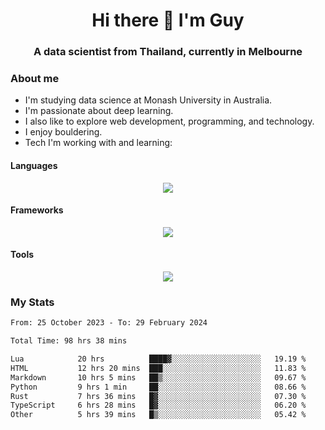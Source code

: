 <h1 align="center">Hi there 👋 I'm Guy</h1>
<h3 align="center">A data scientist from Thailand, currently in Melbourne</h3>

### About me

- I'm studying data science at Monash University in Australia.
- I'm passionate about deep learning.
- I also like to explore web development, programming, and technology.
- I enjoy bouldering.
- Tech I'm working with and learning:

#### Languages

<div align="center">
    <img src="https://skillicons.dev/icons?i=py,ts,js,html,css,rust" />
</div>

#### Frameworks

<div align="center">
    <img src="https://skillicons.dev/icons?i=pytorch,tensorflow,fastapi,react" /><br>
</div>

#### Tools

<div align="center">
    <img src="https://skillicons.dev/icons?i=postgres,redis,docker" /><br>
</div>

### My Stats

<!--START_SECTION:waka-->

```txt
From: 25 October 2023 - To: 29 February 2024

Total Time: 98 hrs 38 mins

Lua            20 hrs          ████▓░░░░░░░░░░░░░░░░░░░░   19.19 %
HTML           12 hrs 20 mins  ███░░░░░░░░░░░░░░░░░░░░░░   11.83 %
Markdown       10 hrs 5 mins   ██▒░░░░░░░░░░░░░░░░░░░░░░   09.67 %
Python         9 hrs 1 min     ██░░░░░░░░░░░░░░░░░░░░░░░   08.66 %
Rust           7 hrs 36 mins   █▓░░░░░░░░░░░░░░░░░░░░░░░   07.30 %
TypeScript     6 hrs 28 mins   █▓░░░░░░░░░░░░░░░░░░░░░░░   06.20 %
Other          5 hrs 39 mins   █▒░░░░░░░░░░░░░░░░░░░░░░░   05.42 %
```

<!--END_SECTION:waka-->
